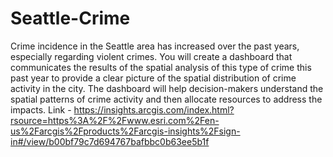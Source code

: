 # Seattle-Crime
Crime incidence in the Seattle area has increased over the past years, especially
regarding violent crimes. You will create a dashboard that communicates the results of
the spatial analysis of this type of crime this past year to provide a clear picture of the
spatial distribution of crime activity in the city. The dashboard will help decision-makers
understand the spatial patterns of crime activity and then allocate resources to address
the impacts.
Link -  [https://insights.arcgis.com/index.html?rsource=https%3A%2F%2Fwww.esri.com%2Fen-us%2Farcgis%2Fproducts%2Farcgis-insights%2Fsign-in#/view/b00bf79c7d694767bafbbc0b63ee5b1f
](https://insights.arcgis.com/index.html?rsource=https%3A%2F%2Fwww.esri.com%2Fen-us%2Farcgis%2Fproducts%2Farcgis-insights%2Fsign-in#/view/b00bf79c7d694767bafbbc0b63ee5b1f)
